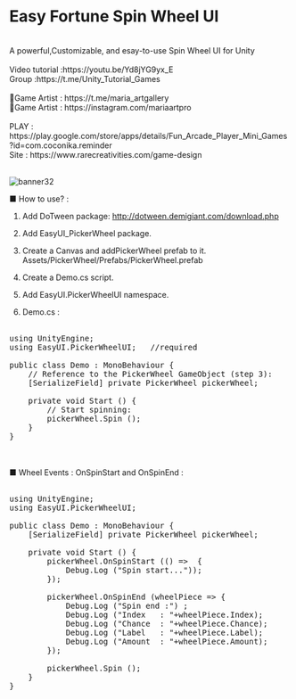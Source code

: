# Easy Fortune Spin Wheel UI
<br />
A powerful,Customizable, and esay-to-use Spin Wheel UI for Unity
<br />
<br />
Video tutorial :https://youtu.be/Yd8jYG9yx_E<br />
Group :https://t.me/Unity_Tutorial_Games<br /><br />
🎨Game Artist : https://t.me/maria_artgallery<br />
🎨Game Artist : https://instagram.com/mariaartpro<br /><br />
PLAY : https://play.google.com/store/apps/details/Fun_Arcade_Player_Mini_Games?id=com.coconika.reminder<br />
Site : https://www.rarecreativities.com/game-design <br /><br />

![banner32](https://user-images.githubusercontent.com/83016119/220857805-df32f682-8a66-4de8-8fb9-610209d68c96.png)


■ How to use? :
1. Add DoTween package: http://dotween.demigiant.com/download.php
2. Add EasyUI_PickerWheel package.
3. Create a Canvas and addPickerWheel prefab to it.
Assets/PickerWheel/Prefabs/PickerWheel.prefab

4. Create a Demo.cs script.
5. Add EasyUI.PickerWheelUI namespace.
6. Demo.cs :
<br /><br />
<pre><span class="pl-k">using</span> <span class="pl-en">UnityEngine</span>;
<span class="pl-k">using</span> <span class="pl-en">EasyUI</span>.<span class="pl-en">PickerWheelUI</span>;   <span class="pl-c"><span class="pl-c">//</span>required</span>

<span class="pl-k">public</span> <span class="pl-k">class</span> <span class="pl-en">Demo</span> : <span class="pl-en">MonoBehaviour</span> {
	<span class="pl-c"><span class="pl-c">//</span> Reference to the PickerWheel GameObject (step 3):</span>
	[<span class="pl-en">SerializeField</span>] <span class="pl-k">private</span> <span class="pl-en">PickerWheel</span> <span class="pl-en">pickerWheel</span>;
	
	<span class="pl-k">private</span> <span class="pl-k">void</span> <span class="pl-en">Start</span> () {
		<span class="pl-c"><span class="pl-c">//</span> Start spinning:</span>
		<span class="pl-smi">pickerWheel</span>.<span class="pl-en">Spin</span> ();
	}
}</pre>
<br /><br />
■ Wheel Events : OnSpinStart  and OnSpinEnd  :
<br /><br />
<pre><span class="pl-k">using</span> <span class="pl-en">UnityEngine</span>;
<span class="pl-k">using</span> <span class="pl-en">EasyUI</span>.<span class="pl-en">PickerWheelUI</span>;

<span class="pl-k">public</span> <span class="pl-k">class</span> <span class="pl-en">Demo</span> : <span class="pl-en">MonoBehaviour</span> {
	[<span class="pl-en">SerializeField</span>] <span class="pl-k">private</span> <span class="pl-en">PickerWheel</span> <span class="pl-en">pickerWheel</span>;
	
	<span class="pl-k">private</span> <span class="pl-k">void</span> <span class="pl-en">Start</span> () {
		<span class="pl-smi">pickerWheel</span>.<span class="pl-en">OnSpinStart</span> (() <span class="pl-k">=&gt;</span>  {
			<span class="pl-smi">Debug</span>.<span class="pl-en">Log</span> (<span class="pl-s"><span class="pl-pds">"</span>Spin start...<span class="pl-pds">"</span></span>));
		});

		<span class="pl-smi">pickerWheel</span>.<span class="pl-en">OnSpinEnd</span> (<span class="pl-en">wheelPiece</span> <span class="pl-k">=&gt;</span> {
			<span class="pl-smi">Debug</span>.<span class="pl-en">Log</span> (<span class="pl-s"><span class="pl-pds">"</span>Spin end :<span class="pl-pds">"</span></span>) ;
			<span class="pl-smi">Debug</span>.<span class="pl-en">Log</span> (<span class="pl-s"><span class="pl-pds">"</span>Index   : <span class="pl-pds">"</span></span><span class="pl-k">+</span><span class="pl-smi">wheelPiece</span>.<span class="pl-smi">Index</span>);
			<span class="pl-smi">Debug</span>.<span class="pl-en">Log</span> (<span class="pl-s"><span class="pl-pds">"</span>Chance  : <span class="pl-pds">"</span></span><span class="pl-k">+</span><span class="pl-smi">wheelPiece</span>.<span class="pl-smi">Chance</span>);
			<span class="pl-smi">Debug</span>.<span class="pl-en">Log</span> (<span class="pl-s"><span class="pl-pds">"</span>Label   : <span class="pl-pds">"</span></span><span class="pl-k">+</span><span class="pl-smi">wheelPiece</span>.<span class="pl-smi">Label</span>);
			<span class="pl-smi">Debug</span>.<span class="pl-en">Log</span> (<span class="pl-s"><span class="pl-pds">"</span>Amount  : <span class="pl-pds">"</span></span><span class="pl-k">+</span><span class="pl-smi">wheelPiece</span>.<span class="pl-smi">Amount</span>);
		});

		<span class="pl-smi">pickerWheel</span>.<span class="pl-en">Spin</span> ();
	}
}</pre>
